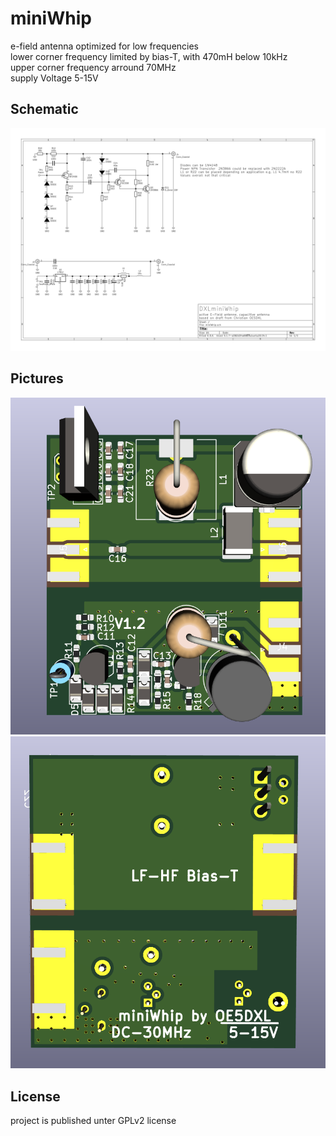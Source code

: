 # miniWhip
e-field antenna optimized for low frequencies  
lower corner frequency limited by bias-T, with 470mH below 10kHz  
upper corner frequency arround 70MHz  
supply Voltage 5-15V  

## Schematic
![Schematic](./miniWhip.svg)

## Pictures
![Render front](./pictures/render_front.png)
![Render back](./pictures/render_back.png)


## License
project is published unter GPLv2 license
